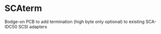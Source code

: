 # SCAterm
Bodge-on PCB to add termination (high byte only optional) to existing SCA-IDC50 SCSI adapters
